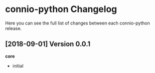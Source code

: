 connio-python Changelog
=======================

Here you can see the full list of changes between each connio-python release.

[2018-09-01] Version 0.0.1
----------------------------
**core**
- initial

